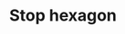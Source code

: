 ---
title: Stop hexagon
tags: ["stop", "hexagon", "audio", "music", "halt", "end", "pause", "block", "shield", "protection", "security"]
icon: stop-hexagon
svg: '<svg xmlns="http://www.w3.org/2000/svg" width="24" height="24" fill="none" viewBox="0 0 24 24" stroke-width="1.5" stroke-linecap="round" stroke-linejoin="round" stroke="currentColor"><path d="M9.5 12c0-1.178 0-1.768.366-2.134S10.822 9.5 12 9.5s1.768 0 2.134.366.366.956.366 2.134 0 1.768-.366 2.134-.956.366-2.134.366-1.768 0-2.134-.366S9.5 13.178 9.5 12"/><path d="M20.5 15.8V8.2a1.91 1.91 0 0 0-.944-1.645l-6.612-3.8a1.88 1.88 0 0 0-1.888 0l-6.612 3.8A1.9 1.9 0 0 0 3.5 8.2v7.602a1.91 1.91 0 0 0 .944 1.644l6.612 3.8a1.88 1.88 0 0 0 1.888 0l6.612-3.8A1.9 1.9 0 0 0 20.5 15.8"/></svg>'
---